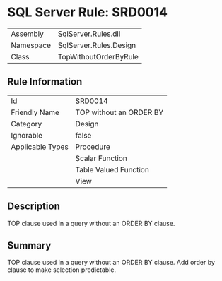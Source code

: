 [This document is automatically generated. All changed made to it WILL be lost]: <>  
  
# SQL Server Rule: SRD0014  
  
|    |    |
|----|----|
| Assembly | SqlServer.Rules.dll   |
| Namespace | SqlServer.Rules.Design |
| Class | TopWithoutOrderByRule |
  
## Rule Information  
  
|    |    |
|----|----|
| Id | SRD0014 |
| Friendly Name | TOP without an ORDER BY |
| Category | Design |
| Ignorable | false |
| Applicable Types | Procedure  |
|   | Scalar Function |
|   | Table Valued Function |
|   | View |
  
## Description  
  
TOP clause used in a query without an ORDER BY clause.  
  
## Summary  
  
TOP clause used in a query without an ORDER BY clause. Add order by clause to make selection predictable.  


